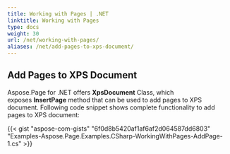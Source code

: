 ```yaml
---
title: Working with Pages | .NET
linktitle: Working with Pages
type: docs
weight: 30
url: /net/working-with-pages/
aliases: /net/add-pages-to-xps-document/
---
```


## **Add Pages to XPS Document**

Aspose.Page for .NET offers **XpsDocument** Class, which exposes **InsertPage** method that can be used to add pages to XPS document. Following code snippet shows complete functionality to add pages to XPS document:

{{< gist "aspose-com-gists" "6f0d8b5420af1af6af2d064587dd6803" "Examples-Aspose.Page.Examples.CSharp-WorkingWithPages-AddPage-1.cs" >}}
